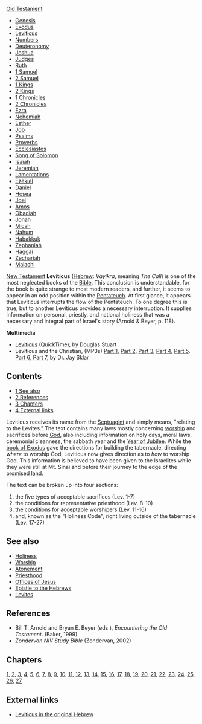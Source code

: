 [Old Testament](Old_Testament "Old Testament")
-   [Genesis](Genesis "Genesis")
-   [Exodus](Book_of_Exodus "Book of Exodus")
-   [Leviticus](Leviticus "Leviticus")
-   [Numbers](Book_of_Numbers "Book of Numbers")
-   [Deuteronomy](Deuteronomy "Deuteronomy")
-   [Joshua](Book_of_Joshua "Book of Joshua")
-   [Judges](Book_of_Judges "Book of Judges")
-   [Ruth](Book_of_Ruth "Book of Ruth")
-   [1 Samuel](Books_of_Samuel "Books of Samuel")
-   [2 Samuel](Books_of_Samuel "Books of Samuel")
-   [1 Kings](Books_of_Kings "Books of Kings")
-   [2 Kings](Books_of_Kings "Books of Kings")
-   [1 Chronicles](Books_of_Chronicles "Books of Chronicles")
-   [2 Chronicles](Books_of_Chronicles "Books of Chronicles")
-   [Ezra](Book_of_Ezra "Book of Ezra")
-   [Nehemiah](Book_of_Nehemiah "Book of Nehemiah")
-   [Esther](Book_of_Esther "Book of Esther")
-   [Job](Book_of_Job "Book of Job")
-   [Psalms](Book_of_Psalms "Book of Psalms")
-   [Proverbs](Book_of_Proverbs "Book of Proverbs")
-   [Ecclesiastes](Ecclesiastes "Ecclesiastes")
-   [Song of Solomon](Song_of_Solomon "Song of Solomon")
-   [Isaiah](Book_of_Isaiah "Book of Isaiah")
-   [Jeremiah](Book_of_Jeremiah "Book of Jeremiah")
-   [Lamentations](Book_of_Lamentations "Book of Lamentations")
-   [Ezekiel](Book_of_Ezekiel "Book of Ezekiel")
-   [Daniel](Book_of_Daniel "Book of Daniel")
-   [Hosea](Book_of_Hosea "Book of Hosea")
-   [Joel](Book_of_Joel "Book of Joel")
-   [Amos](Book_of_Amos "Book of Amos")
-   [Obadiah](Book_of_Obadiah "Book of Obadiah")
-   [Jonah](Book_of_Jonah "Book of Jonah")
-   [Micah](Book_of_Micah "Book of Micah")
-   [Nahum](Book_of_Nahum "Book of Nahum")
-   [Habakkuk](Book_of_Habakkuk "Book of Habakkuk")
-   [Zephaniah](Book_of_Zephaniah "Book of Zephaniah")
-   [Haggai](Book_of_Haggai "Book of Haggai")
-   [Zechariah](Book_of_Zechariah "Book of Zechariah")
-   [Malachi](Book_of_Malachi "Book of Malachi")

[New Testament](New_Testament "New Testament")
**Leviticus** ([Hebrew](Hebrew "Hebrew"): *Vayikra*, meaning
*The Call*) is one of the most neglected books of the
[Bible](Bible "Bible"). This conclusion is understandable, for the
book is quite strange to most modern readers, and further, it seems
to appear in an odd position within the
[Pentateuch](Pentateuch "Pentateuch"). At first glance, it appears
that Leviticus interrupts the flow of the Pentateuch. To one degree
this is true, but to another Leviticus provides a necessary
interruption. It supplies information on personal, priestly, and
national holiness that was a necessary and integral part of
Israel's story (Arnold & Beyer, p. 118).

**Multimedia**

-   [Leviticus](http://biblicaltraining.org/audio/OT500/ots_04a.mov)
    (QuickTime), by Douglas Stuart
-   Leviticus and the Christian, (MP3s)
    [Part 1](http://www.covenantseminary.edu/resource/Sklar_MLB20050913.mp3),
    [Part 2](http://www.covenantseminary.edu/resource/Sklar_MLB20050927.mp3),
    [Part 3](http://www.covenantseminary.edu/resource/Sklar_MLB20051011.mp3),
    [Part 4](http://www.covenantseminary.edu/resource/Sklar_MLB20051025.mp3),
    [Part 5](http://www.covenantseminary.edu/resource/Sklar_MLB20051108.mp3).
    [Part 6](http://www.covenantseminary.edu/resource/Sklar_MLB20051122.mp3),
    [Part 7](http://www.covenantseminary.edu/resource/Sklar_MLB20051206.mp3),
    by Dr. Jay Sklar

## Contents

-   [1 See also](#See_also)
-   [2 References](#References)
-   [3 Chapters](#Chapters)
-   [4 External links](#External_links)

Leviticus receives its name from the
[Septuagint](Septuagint "Septuagint") and simply means, "relating
to the Levites." The text contains many laws mostly concerning
[worship](Worship "Worship") and sacrifices before
[God](God "God"), also including information on holy days, moral
laws, ceremonial cleanness, the sabbath year and the
[Year of Jubilee](index.php?title=Year_of_Jubilee&action=edit&redlink=1 "Year of Jubilee (page does not exist)").
While the [book of Exodus](Book_of_Exodus "Book of Exodus") gave
the directions for building the tabernacle, directing *where* to
worship God, Leviticus now gives direction as to *how* to worship
God. This information is believed to have been given to the
Israelites while they were still at Mt. Sinai and before their
journey to the edge of the promised land.

The text can be broken up into four sections:

1.  the five types of acceptable sacrifices (Lev. 1-7)
2.  the conditions for representative priesthood (Lev. 8-10)
3.  the conditions for acceptable worshipers (Lev. 11-16)
4.  and, known as the "Holiness Code", right living outside of the
    tabernacle (Lev. 17-27)

## See also

-   [Holiness](index.php?title=Holiness&action=edit&redlink=1 "Holiness (page does not exist)")
-   [Worship](Worship "Worship")
-   [Atonement](Atonement "Atonement")
-   [Priesthood](index.php?title=Priesthood&action=edit&redlink=1 "Priesthood (page does not exist)")
-   [Offices of Jesus](Offices_of_Jesus "Offices of Jesus")
-   [Epistle to the Hebrews](Epistle_to_the_Hebrews "Epistle to the Hebrews")
-   [Levites](index.php?title=Levites&action=edit&redlink=1 "Levites (page does not exist)")

## References

-   Bill T. Arnold and Bryan E. Beyer (eds.),
    *Encountering the Old Testament*. (Baker, 1999)
-   *Zondervan NIV Study Bible* (Zondervan, 2002)

## Chapters

[1](index.php?title=Leviticus_1&action=edit&redlink=1 "Leviticus 1 (page does not exist)"),
[2](index.php?title=Leviticus_2&action=edit&redlink=1 "Leviticus 2 (page does not exist)"),
[3](index.php?title=Leviticus_3&action=edit&redlink=1 "Leviticus 3 (page does not exist)"),
[4](index.php?title=Leviticus_4&action=edit&redlink=1 "Leviticus 4 (page does not exist)"),
[5](index.php?title=Leviticus_5&action=edit&redlink=1 "Leviticus 5 (page does not exist)"),
[6](index.php?title=Leviticus_6&action=edit&redlink=1 "Leviticus 6 (page does not exist)"),
[7](index.php?title=Leviticus_7&action=edit&redlink=1 "Leviticus 7 (page does not exist)"),
[8](index.php?title=Leviticus_8&action=edit&redlink=1 "Leviticus 8 (page does not exist)"),
[9](index.php?title=Leviticus_9&action=edit&redlink=1 "Leviticus 9 (page does not exist)"),
[10](index.php?title=Leviticus_10&action=edit&redlink=1 "Leviticus 10 (page does not exist)"),
[11](index.php?title=Leviticus_11&action=edit&redlink=1 "Leviticus 11 (page does not exist)"),
[12](index.php?title=Leviticus_12&action=edit&redlink=1 "Leviticus 12 (page does not exist)"),
[13](index.php?title=Leviticus_13&action=edit&redlink=1 "Leviticus 13 (page does not exist)"),
[14](index.php?title=Leviticus_14&action=edit&redlink=1 "Leviticus 14 (page does not exist)"),
[15](index.php?title=Leviticus_15&action=edit&redlink=1 "Leviticus 15 (page does not exist)"),
[16](index.php?title=Leviticus_16&action=edit&redlink=1 "Leviticus 16 (page does not exist)"),
[17](index.php?title=Leviticus_17&action=edit&redlink=1 "Leviticus 17 (page does not exist)"),
[18](index.php?title=Leviticus_18&action=edit&redlink=1 "Leviticus 18 (page does not exist)"),
[19](index.php?title=Leviticus_19&action=edit&redlink=1 "Leviticus 19 (page does not exist)"),
[20](index.php?title=Leviticus_20&action=edit&redlink=1 "Leviticus 20 (page does not exist)"),
[21](index.php?title=Leviticus_21&action=edit&redlink=1 "Leviticus 21 (page does not exist)"),
[22](index.php?title=Leviticus_22&action=edit&redlink=1 "Leviticus 22 (page does not exist)"),
[23](index.php?title=Leviticus_23&action=edit&redlink=1 "Leviticus 23 (page does not exist)"),
[24](index.php?title=Leviticus_24&action=edit&redlink=1 "Leviticus 24 (page does not exist)"),
[25](index.php?title=Leviticus_25&action=edit&redlink=1 "Leviticus 25 (page does not exist)"),
[26](index.php?title=Leviticus_26&action=edit&redlink=1 "Leviticus 26 (page does not exist)"),
[27](index.php?title=Leviticus_27&action=edit&redlink=1 "Leviticus 27 (page does not exist)")

## External links

-   [Leviticus in the original Hebrew](http://www.mechon-mamre.org/p/pt/pt0301.htm)



